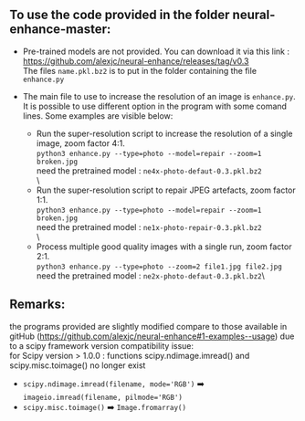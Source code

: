 ## To use the code provided in the folder neural-enhance-master:

* Pre-trained models are not provided. You can download it via this link : https://github.com/alexjc/neural-enhance/releases/tag/v0.3 \
The files `name.pkl.bz2` is to put in the folder containing the file `enhance.py`

* The main file to use to increase the resolution of an image is `enhance.py`. It is possible to use different option in the program with some comand lines. Some examples are visible below:
  * Run the super-resolution script to increase the resolution of a single image, zoom factor 4:1.\
  `python3 enhance.py --type=photo --model=repair --zoom=1 broken.jpg`\
  need the pretrained model : `ne4x-photo-defaut-0.3.pkl.bz2`\
  \
  * Run the super-resolution script to repair JPEG artefacts, zoom factor 1:1.\
  `python3 enhance.py --type=photo --model=repair --zoom=1 broken.jpg`\
  need the pretrained model : `ne1x-photo-repair-0.3.pkl.bz2`\
  \
  * Process multiple good quality images with a single run, zoom factor 2:1.\
  `python3 enhance.py --type=photo --zoom=2 file1.jpg file2.jpg`\
  need the pretrained model : `ne2x-photo-defaut-0.3.pkl.bz2`\

## Remarks:

the programs provided are slightly modified compare to those available in gitHub (https://github.com/alexjc/neural-enhance#1-examples--usage) due to a scipy framework version compatibility issue:\
for Scipy version > 1.0.0 :  functions scipy.ndimage.imread() and scipy.misc.toimage() no longer exist 
* `scipy.ndimage.imread(filename, mode='RGB')` :arrow_right: `imageio.imread(filename, pilmode='RGB')`
* `scipy.misc.toimage()` :arrow_right: `Image.fromarray()`


